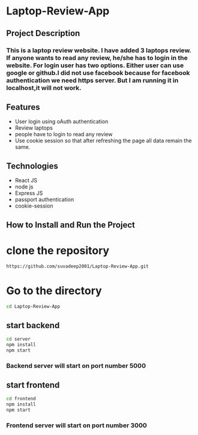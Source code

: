 # Laptop-Review-App

## Project Description

### This is a laptop review website. I have added 3 laptops review. If anyone wants to read any review, he/she has to login in the website. For login user has two options. Either user can use google or github.I did not use facebook because for facebook authentication we need https server. But I am running it in localhost,it will not work.

## Features

- User login using oAuth authentication
- Review laptops
- people have to login to read any review
- Use cookie session so that after refreshing the page all data remain the same.
## Technologies

- React JS
- node js
- Express JS
- passport authentication
- cookie-session


## How to Install and Run the Project

# clone the repository

```sh
https://github.com/suvadeep2001/Laptop-Review-App.git
```
# Go to the directory

```sh
cd Laptop-Review-App
```

## start backend

```sh
cd server
npm install
npm start
```
### Backend server will start on port number 5000

## start frontend

```sh
cd frontend
npm install
npm start
```
### Frontend server will start on port number 3000
